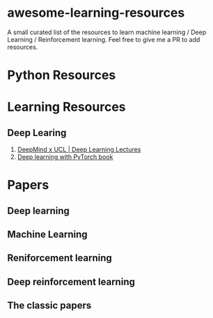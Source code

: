 # awesome-learning-resources
A small curated list of the resources to learn machine learning / Deep Learning / Reinforcement learning. Feel free to give me a PR to add resources.

# Python Resources

# Learning Resources
## Deep Learing
1. [DeepMind x UCL | Deep Learning Lectures](https://www.youtube.com/watch?v=7R52wiUgxZI&list=PLqYmG7hTraZCDxZ44o4p3N5Anz3lLRVZF)
2. [Deep learning with PyTorch book](https://pytorch.org/assets/deep-learning/Deep-Learning-with-PyTorch.pdf)



# Papers
## Deep learning
## Machine Learning
## Reniforcement learning
## Deep reinforcement learning
## The classic papers
